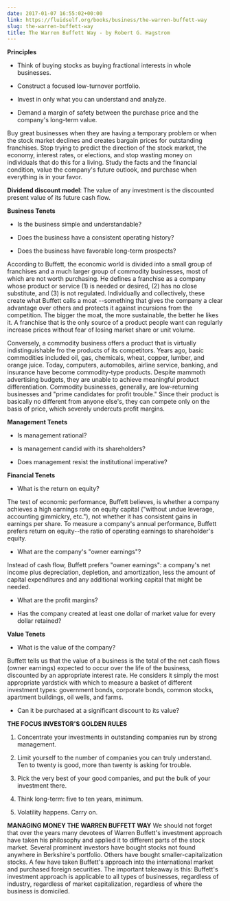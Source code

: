```yaml
---
date: 2017-01-07 16:55:02+00:00
link: https://fluidself.org/books/business/the-warren-buffett-way
slug: the-warren-buffett-way
title: The Warren Buffett Way - by Robert G. Hagstrom
---
```


**Principles**

- Think of buying stocks as buying fractional interests in whole businesses.

- Construct a focused low-turnover portfolio.

- Invest in only what you can understand and analyze.

- Demand a margin of safety between the purchase price and the company's long-term value.

Buy great businesses when they are having a temporary problem or when the stock market declines and creates bargain prices for outstanding franchises. Stop trying to predict the direction of the stock market, the economy, interest rates, or elections, and stop wasting money on individuals that do this for a living. Study the facts and the financial condition, value the company's future outlook, and purchase when everything is in your favor.

**Dividend discount model**: The value of any investment is the discounted present value of its future cash flow.

**Business Tenets**

- Is the business simple and understandable?

- Does the business have a consistent operating history?

- Does the business have favorable long-term prospects?

According to Buffett, the economic world is divided into a small group of franchises and a much larger group of commodity businesses, most of which are not worth purchasing. He defines a franchise as a company whose product or service (1) is needed or desired, (2) has no close substitute, and (3) is not regulated. Individually and collectively, these create what Buffett calls a moat --something that gives the company a clear advantage over others and protects it against incursions from the competition. The bigger the moat, the more sustainable, the better he likes it. A franchise that is the only source of a product people want can regularly increase prices without fear of losing market share or unit volume.

Conversely, a commodity business offers a product that is virtually indistinguishable fro the products of its competitors. Years ago, basic commodities included oil, gas, chemicals, wheat, copper, lumber, and orange juice. Today, computers, automobiles, airline service, banking, and insurance have become commodity-type products. Despite mammoth advertising budgets, they are unable to achieve meaningful product differentiation. Commodity businesses, generally, are low-returning businesses and "prime candidates for profit trouble." Since their product is basically no different from anyone else's, they can compete only on the basis of price, which severely undercuts profit margins.

**Management Tenets**

- Is management rational?

- Is management candid with its shareholders?

- Does management resist the institutional imperative?

**Financial Tenets**

- What is the return on equity?

The test of economic performance, Buffett believes, is whether a company achieves a high earnings rate on equity capital ("without undue leverage, accounting gimmickry, etc."), not whether it has consistent gains in earnings per share. To measure a company's annual performance, Buffett prefers return on equity--the ratio of operating earnings to shareholder's equity.

- What are the company's "owner earnings"?

Instead of cash flow, Buffett prefers "owner earnings": a company's net income plus depreciation, depletion, and amortization, less the amount of capital expenditures and any additional working capital that might be needed.

- What are the profit margins?

- Has the company created at least one dollar of market value for every dollar retained?

**Value Tenets**

- What is the value of the company?

Buffett tells us that the value of a business is the total of the net cash flows (owner earnings) expected to occur over the life of the business, discounted by an appropriate interest rate. He considers it simply the most appropriate yardstick with which to measure a basket of different investment types: government bonds, corporate bonds, common stocks, apartment buildings, oil wells, and farms.

- Can it be purchased at a significant discount to its value?

**THE FOCUS INVESTOR'S GOLDEN RULES**

1.  Concentrate your investments in outstanding companies run by strong management.

2.  Limit yourself to the number of companies you can truly understand. Ten to twenty is good, more than twenty is asking for trouble.

3.  Pick the very best of your good companies, and put the bulk of your investment there.

4.  Think long-term: five to ten years, minimum.

5.  Volatility happens. Carry on.

**MANAGING MONEY THE WARREN BUFFETT WAY**
We should not forget that over the years many devotees of Warren Buffett's investment approach have taken his philosophy and applied it to different parts of the stock market. Several prominent investors have bought stocks not found anywhere in Berkshire's portfolio. Others have bought smaller-capitalization stocks. A few have taken Buffett's approach into the international market and purchased foreign securities. The important takeaway is this: Buffett's investment approach is applicable to all types of businesses, regardless of industry, regardless of market capitalization, regardless of where the business is domiciled.
